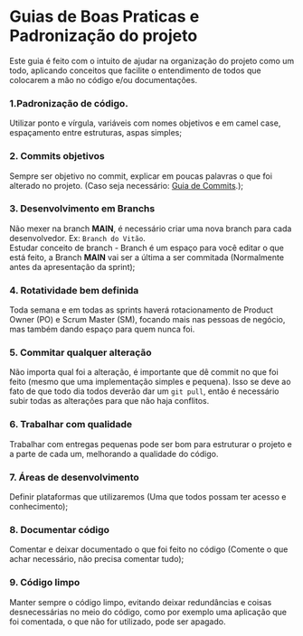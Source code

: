 # Guias de Boas Praticas e Padronização do projeto
Este guia é feito com o intuito de ajudar na organização do projeto como um todo, aplicando conceitos que facilite o entendimento de todos que colocarem a mão no código e/ou documentações.

### 1.Padronização de código.
Utilizar ponto e vírgula, variáveis com nomes objetivos e em camel case, espaçamento entre estruturas, aspas simples;
### 2. Commits objetivos
Sempre ser objetivo no commit, explicar em poucas palavras o que foi alterado no projeto. (Caso seja necessário: <a href="https://cbea.ms/git-commit/">Guia de Commits</a>.);
### 3. Desenvolvimento em Branchs
Não mexer na branch <b>MAIN</b>, é necessário criar uma nova branch para cada desenvolvedor. Ex: ``Branch do Vitão``.<br>
Estudar conceito de branch - Branch é um espaço para você editar o que está feito, a Branch <b>MAIN</b> vai ser a última a ser commitada (Normalmente antes da apresentação da sprint);
### 4. Rotatividade bem definida
Toda semana e em todas as sprints haverá rotacionamento de Product Owner (PO) e Scrum Master (SM), focando mais nas pessoas de negócio, mas também dando espaço para quem nunca foi.
### 5. Commitar qualquer alteração
Não importa qual foi a alteração, é importante que dê commit no que foi feito (mesmo que uma implementação simples e pequena). Isso se deve ao fato de que todo dia todos deverão dar um ``git pull``, então é necessário subir todas as alterações para que não haja conflitos.
### 6. Trabalhar com qualidade
Trabalhar com entregas pequenas pode ser bom para estruturar o projeto e a parte de cada um, melhorando a qualidade do código.
### 7. Áreas de desenvolvimento
Definir plataformas que utilizaremos (Uma que todos possam ter acesso e conhecimento);
### 8. Documentar código
Comentar e deixar documentado o que foi feito no código (Comente o que achar necessário, não precisa comentar tudo);
### 9. Código limpo
Manter sempre o código limpo, evitando deixar redundâncias e coisas desnecessárias no meio do código, como por exemplo uma aplicação que foi comentada, o que não for utilizado, pode ser apagado.